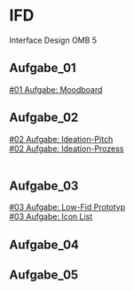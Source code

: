 # IFD
Interface Design OMB 5


<h2> Aufgabe_01 </h2>
<a href="https://lauserbub.github.io/IFD/Moodboard_01.pdf" rel="nofollow">#01 Aufgabe: Moodboard</a>
<br>

<h2> Aufgabe_02 </h2>
<a href="https://lauserbub.github.io/IFD/02_Ideation-Pitch_Sammelalbum.pdf" rel="nofollow">#02 Aufgabe: Ideation-Pitch</a>
<br>
<a href="https://lauserbub.github.io/IFD/02_Ideation-Prozess_Sammelalbum.pdf" rel="nofollow">#02 Aufgabe: Ideation-Prozess</a>
<br>
<br>
<h2> Aufgabe_03 </h2>
<a href="https://lauserbub.github.io/IFD/03_Low-Fid_Prototyp_Pflanzen_Sammelalbum.pdf" rel="nofollow">#03 Aufgabe: Low-Fid Prototyp</a>
<br>
<a href="https://lauserbub.github.io/IFD/Icons" rel="nofollow">#03 Aufgabe: Icon List</a>
<br>

<h2> Aufgabe_04 </h2>



<h2> Aufgabe_05 </h2>
